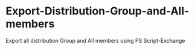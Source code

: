 # Export-Distribution-Group-and-All-members
Export all distribution Group and All members using PS Script-Exchange
